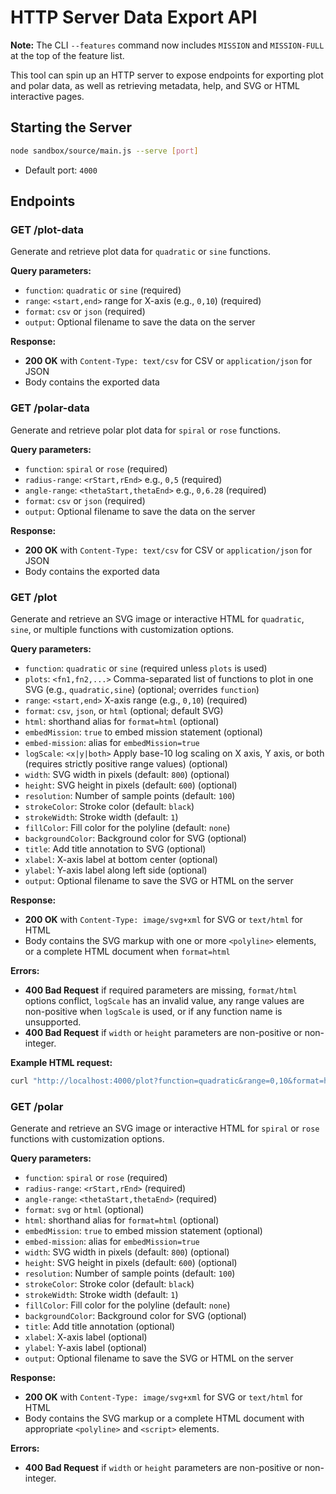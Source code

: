 # HTTP Server Data Export API

**Note:** The CLI `--features` command now includes `MISSION` and `MISSION-FULL` at the top of the feature list.

This tool can spin up an HTTP server to expose endpoints for exporting plot and polar data, as well as retrieving metadata, help, and SVG or HTML interactive pages.

## Starting the Server

```bash
node sandbox/source/main.js --serve [port]
```

- Default port: `4000`

## Endpoints

### GET /plot-data

Generate and retrieve plot data for `quadratic` or `sine` functions.

**Query parameters:**

- `function`: `quadratic` or `sine` (required)
- `range`: `<start,end>` range for X-axis (e.g., `0,10`) (required)
- `format`: `csv` or `json` (required)
- `output`: Optional filename to save the data on the server

**Response:**

- **200 OK** with `Content-Type: text/csv` for CSV or `application/json` for JSON
- Body contains the exported data

### GET /polar-data

Generate and retrieve polar plot data for `spiral` or `rose` functions.

**Query parameters:**

- `function`: `spiral` or `rose` (required)
- `radius-range`: `<rStart,rEnd>` e.g., `0,5` (required)
- `angle-range`: `<thetaStart,thetaEnd>` e.g., `0,6.28` (required)
- `format`: `csv` or `json` (required)
- `output`: Optional filename to save the data on the server

**Response:**

- **200 OK** with `Content-Type: text/csv` for CSV or `application/json` for JSON
- Body contains the exported data

### GET /plot

Generate and retrieve an SVG image or interactive HTML for `quadratic`, `sine`, or multiple functions with customization options.

**Query parameters:**

- `function`: `quadratic` or `sine` (required unless `plots` is used)
- `plots`: `<fn1,fn2,...>` Comma-separated list of functions to plot in one SVG (e.g., `quadratic,sine`) (optional; overrides `function`)
- `range`: `<start,end>` X-axis range (e.g., `0,10`) (required)
- `format`: `csv`, `json`, or `html` (optional; default SVG)
- `html`: shorthand alias for `format=html` (optional)
- `embedMission`: `true` to embed mission statement (optional)
- `embed-mission`: alias for `embedMission=true`
- `logScale`: `<x|y|both>` Apply base-10 log scaling on X axis, Y axis, or both (requires strictly positive range values) (optional)
- `width`: SVG width in pixels (default: `800`) (optional)
- `height`: SVG height in pixels (default: `600`) (optional)
- `resolution`: Number of sample points (default: `100`)
- `strokeColor`: Stroke color (default: `black`)
- `strokeWidth`: Stroke width (default: `1`)
- `fillColor`: Fill color for the polyline (default: `none`)
- `backgroundColor`: Background color for SVG (optional)
- `title`: Add title annotation to SVG (optional)
- `xlabel`: X-axis label at bottom center (optional)
- `ylabel`: Y-axis label along left side (optional)
- `output`: Optional filename to save the SVG or HTML on the server

**Response:**

- **200 OK** with `Content-Type: image/svg+xml` for SVG or `text/html` for HTML
- Body contains the SVG markup with one or more `<polyline>` elements, or a complete HTML document when `format=html`

**Errors:**

- **400 Bad Request** if required parameters are missing, `format/html` options conflict, `logScale` has an invalid value, any range values are non-positive when `logScale` is used, or if any function name is unsupported.
- **400 Bad Request** if `width` or `height` parameters are non-positive or non-integer.

**Example HTML request:**
```bash
curl "http://localhost:4000/plot?function=quadratic&range=0,10&format=html&embedMission=true"
```

### GET /polar

Generate and retrieve an SVG image or interactive HTML for `spiral` or `rose` functions with customization options.

**Query parameters:**

- `function`: `spiral` or `rose` (required)
- `radius-range`: `<rStart,rEnd>` (required)
- `angle-range`: `<thetaStart,thetaEnd>` (required)
- `format`: `svg` or `html` (optional)
- `html`: shorthand alias for `format=html` (optional)
- `embedMission`: `true` to embed mission statement (optional)
- `embed-mission`: alias for `embedMission=true`
- `width`: SVG width in pixels (default: `800`) (optional)
- `height`: SVG height in pixels (default: `600`) (optional)
- `resolution`: Number of sample points (default: `100`)
- `strokeColor`: Stroke color (default: `black`)
- `strokeWidth`: Stroke width (default: `1`)
- `fillColor`: Fill color for the polyline (default: `none`)
- `backgroundColor`: Background color for SVG (optional)
- `title`: Add title annotation (optional)
- `xlabel`: X-axis label (optional)
- `ylabel`: Y-axis label (optional)
- `output`: Optional filename to save the SVG or HTML on the server

**Response:**

- **200 OK** with `Content-Type: image/svg+xml` for SVG or `text/html` for HTML
- Body contains the SVG markup or a complete HTML document with appropriate `<polyline>` and `<script>` elements.

**Errors:**

- **400 Bad Request** if `width` or `height` parameters are non-positive or non-integer.
